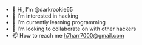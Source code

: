 - 👋 Hi, I’m @darkrookie65
- 👀 I’m interested in hacking
- 🌱 I’m currently learning programming
- 💞️ I’m looking to collaborate on with other hackers 
- 📫 How to reach me h7harr7000@gmail.com

<!---
darkrookie65/darkrookie65 is a ✨ special ✨ repository because its `README.md` (this file) appears on your GitHub profile.
You can click the Preview link to take a look at your changes.
--->
